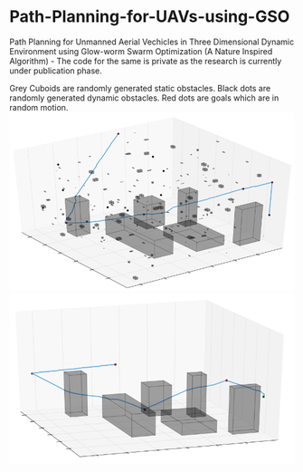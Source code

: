 # Path-Planning-for-UAVs-using-GSO
Path Planning for Unmanned Aerial Vechicles in Three Dimensional Dynamic Environment using Glow-worm Swarm Optimization (A Nature Inspired Algorithm) - The code for the same is private as the research is currently under publication phase.

Grey Cuboids are randomly generated static obstacles. Black dots are randomly generated dynamic obstacles. Red dots are goals which are in random motion.
![Dyn](/dyn1.png?raw=true "Title")
![Static](/static2.png?raw=true "Title")
